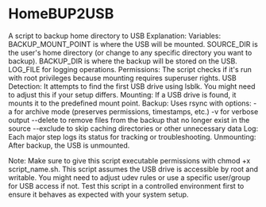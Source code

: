 # HomeBUP2USB
A script to backup home directory to USB
Explanation:
Variables: 
BACKUP_MOUNT_POINT is where the USB will be mounted.
SOURCE_DIR is the user's home directory (or change to any specific directory you want to backup).
BACKUP_DIR is where the backup will be stored on the USB.
LOG_FILE for logging operations.
Permissions: The script checks if it's run with root privileges because mounting requires superuser rights.
USB Detection: It attempts to find the first USB drive using lsblk. You might need to adjust this if your setup differs.
Mounting: If a USB drive is found, it mounts it to the predefined mount point.
Backup: Uses rsync with options:
-a for archive mode (preserves permissions, timestamps, etc.)
-v for verbose output
--delete to remove files from the backup that no longer exist in the source
--exclude to skip caching directories or other unnecessary data
Log: Each major step logs its status for tracking or troubleshooting.
Unmounting: After backup, the USB is unmounted.

Note:
Make sure to give this script executable permissions with chmod +x script_name.sh.
This script assumes the USB drive is accessible by root and writable. You might need to adjust udev rules or use a specific user/group for USB access if not.
Test this script in a controlled environment first to ensure it behaves as expected with your system setup.
